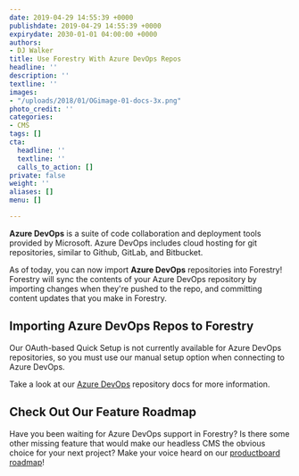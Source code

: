 ```yaml
---
date: 2019-04-29 14:55:39 +0000
publishdate: 2019-04-29 14:55:39 +0000
expirydate: 2030-01-01 04:00:00 +0000
authors:
- DJ Walker
title: Use Forestry With Azure DevOps Repos
headline: ''
description: ''
textline: ''
images:
- "/uploads/2018/01/OGimage-01-docs-3x.png"
photo_credit: ''
categories:
- CMS
tags: []
cta:
  headline: ''
  textline: ''
  calls_to_action: []
private: false
weight: ''
aliases: []
menu: []

---
```

**Azure DevOps** is a suite of code collaboration and deployment tools provided by Microsoft. Azure DevOps includes cloud hosting for git repositories, similar to Github, GitLab, and Bitbucket.

As of today, you can now import **Azure DevOps** repositories into Forestry! Forestry will sync the contents of your Azure DevOps repository by importing changes when they're pushed to the repo, and committing content updates that you make in Forestry.

## Importing Azure DevOps Repos to Forestry

Our OAuth-based Quick Setup is not currently available for Azure DevOps repositories, so you must use our manual setup option when connecting to Azure DevOps.

Take a look at our [Azure DevOps](/docs/git-sync/azure-devops) repository docs for more information.

## Check Out Our Feature Roadmap

Have you been waiting for Azure DevOps support in Forestry? Is there some other missing feature that would make our headless CMS the obvious choice for your next project? Make your voice heard on our [productboard roadmap](https://portal.productboard.com/forestry/)!